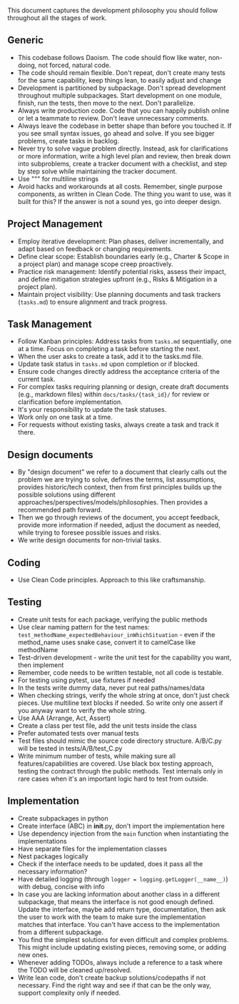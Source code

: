 This document captures the development philosophy you should follow throughout all the stages of work.

## Generic
- This codebase follows Daoism. The code should flow like water, non-doing, not forced, natural code.
- The code should remain flexible. Don't repeat, don't create many tests for the same capability, keep things lean, to easily adjust and change
- Development is partitioned by subpackage. Don't spread development throughout multiple subpackages. Start development on one module, finish, run the tests, then move to the next. Don't parallelize.
- Always write production code. Code that you can happily publish online or let a teammate to review. Don't leave unnecessary comments.
- Always leave the codebase in better shape than before you touched it. If you see small syntax issues, go ahead and solve. If you see bigger problems, create tasks in backlog.
- Never try to solve vague problem directly. Instead, ask for clarifications or more information, write a high level plan and review, then break down into subproblems, create a tracker document with a checklist, and step by step solve while maintaining the tracker document.
- Use """ for multiline strings
- Avoid hacks and workarounds at all costs. Remember, single purpose components, as written in Clean Code. The thing you want to use, was it built for this? If the answer is not a sound yes, go into deeper design.

## Project Management
- Employ iterative development: Plan phases, deliver incrementally, and adapt based on feedback or changing requirements.
- Define clear scope: Establish boundaries early (e.g., Charter & Scope in a project plan) and manage scope creep proactively.
- Practice risk management: Identify potential risks, assess their impact, and define mitigation strategies upfront (e.g., Risks & Mitigation in a project plan).
- Maintain project visibility: Use planning documents and task trackers (`tasks.md`) to ensure alignment and track progress.

## Task Management
- Follow Kanban principles: Address tasks from `tasks.md` sequentially, one at a time. Focus on completing a task before starting the next.
- When the user asks to create a task, add it to the tasks.md file.
- Update task status in `tasks.md` upon completion or if blocked.
- Ensure code changes directly address the acceptance criteria of the current task.
- For complex tasks requiring planning or design, create draft documents (e.g., markdown files) within `docs/tasks/{task_id}/` for review or clarification before implementation.
- It's your responsibility to update the task statuses.
- Work only on one task at a time.
- For requests without existing tasks, always create a task and track it there.

## Design documents
- By "design document" we refer to a document that clearly calls out the problem we are trying to solve, defines the terms, list assumptions, provides historic/tech context, then from first principles builds up the possible solutions using different approaches/perspectives/models/philosophies. Then provides a recommended path forward.
- Then we go through reviews of the document, you accept feedback, provide more information if needed, adjust the document as needed, while trying to foresee possible issues and risks.
- We write design documents for non-trivial tasks.

## Coding
- Use Clean Code principles. Approach to this like craftsmanship.

## Testing
- Create unit tests for each package, verifying the public methods
- Use clear naming pattern for the test names: `test_methodName_expectedBehaviour_inWhichSituation` - even if the method_name uses snake case, convert it to camelCase like methodName
- Test-driven development - write the unit test for the capability you want, then implement
- Remember, code needs to be written testable, not all code is testable.
- For testing using pytest, use fixtures if needed
- In the tests write dummy data, never put real paths/names/data
- When checking strings, verify the whole string at once, don't just check pieces. Use multiline text blocks if needed. So write only one assert if you anyway want to verify the whole string.
- Use AAA (Arrange, Act, Assert)
- Create a class per test file, add the unit tests inside the class
- Prefer automated tests over manual tests
- Test files should mimic the source code directory structure. A/B/C.py will be tested in tests/A/B/test_C.py
- Write minimum number of tests, while making sure all features/capabilities are covered. Use black box testing approach, testing the contract through the public methods. Test internals only in rare cases when it's an important logic hard to test from outside.

## Implementation

- Create subpackages in python
- Create interface (ABC) in __init__.py, don't import the implementation here
- Use dependency injection from the `main` function when instantiating the implementations
- Have separate files for the implementation classes
- Nest packages logically
- Check if the interface needs to be updated, does it pass all the necessary information?
- Have detailed logging (through `logger = logging.getLogger(__name__)`) with debug, concise with info
- In case you are lacking information about another class in a different subpackage, that means the interface is not good enough defined. Update the interface, maybe add return type, documentation, then ask the user to work with the team to make sure the implementation matches that interface. You can't have access to the implementation from a different subpackage.
- You find the simplest solutions for even difficult and complex problems. This might include updating existing pieces, removing some, or adding new ones.
- Whenever adding TODOs, always include a reference to a task where the TODO will be cleaned up/resolved.
- Write lean code, don't create backup solutions/codepaths if not necessary. Find the right way and see if that can be the only way, support complexity only if needed.
